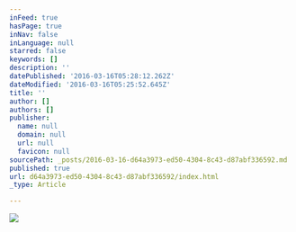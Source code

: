 ```yaml
---
inFeed: true
hasPage: true
inNav: false
inLanguage: null
starred: false
keywords: []
description: ''
datePublished: '2016-03-16T05:28:12.262Z'
dateModified: '2016-03-16T05:25:52.645Z'
title: ''
author: []
authors: []
publisher:
  name: null
  domain: null
  url: null
  favicon: null
sourcePath: _posts/2016-03-16-d64a3973-ed50-4304-8c43-d87abf336592.md
published: true
url: d64a3973-ed50-4304-8c43-d87abf336592/index.html
_type: Article

---
```

![](https://the-grid-user-content.s3-us-west-2.amazonaws.com/f0d16363-803c-42d1-8d48-539210b5c6d0.jpg)